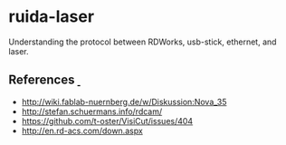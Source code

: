 # ruida-laser
Understanding the protocol between RDWorks, usb-stick, ethernet, and laser.

## References [&nbsp;](#references)

* http://wiki.fablab-nuernberg.de/w/Diskussion:Nova_35
* http://stefan.schuermans.info/rdcam/
* https://github.com/t-oster/VisiCut/issues/404
* http://en.rd-acs.com/down.aspx


